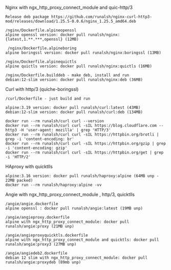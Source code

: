 Nginx with ngx_http_proxy_connect_module and quic-http/3

    Release deb package https://github.com/runalsh/nginx-curl-http3-mod/releases/download/1.25.5-0.0.6/nginx_1.25.5_amd64.deb
    
    /nginx/Dockerfile.alpineopenssl
    alpine openssl version: docker pull runalsh/nginx:{latest,1.**.***,openssl} (12MB)

     /nginx/Dockerfile.alpineboring
    alpine boringssl version: docker pull runalsh/nginx:boringssl (13MB)

    /nginx/Dockerfile.alpinequictls
    alpine quictls version: docker pull runalsh/nginx:quictls (16MB)

    /nginx/Dockerfile.builddeb - make deb, install and run
    debian:12-slim version: docker pull runalsh/nginx:deb (36MB)

Curl  with http/3 (quiche-boringssl)

    /curl/Dockerfile - just build and run 

    alpine:3.19 version: docker pull runalsh/curl:latest (43MB)
    debian:12-slim version: docker pull runalsh/curl:deb (134MB)

    docker run --rm runalsh/curl curl --version
    docker run --rm runalsh/curl curl -sIL https://blog.cloudflare.com --http3 -H 'user-agent: mozilla' | grep 'HTTP/3'    
    docker run --rm runalsh/curl curl -sIL https://httpbin.org/brotli | grep -i 'content-encoding: br'
    docker run --rm runalsh/curl curl -sIL https://httpbin.org/gzip | grep -i 'content-encoding: gzip'
    docker run --rm runalsh/curl curl -sIL https://httpbin.org/get | grep -i 'HTTP/2'

HAproxy with quicktlls

    alpine:3.16 version: docker pull runalsh/haproxy:alpine (64MB unp - 22MB packed)
    docker run --rm runalsh/haproxy:alpine -vv
    
Angie  with ngx_http_proxy_connect_module , http/3, quicktlls
    
    /angie/angie.dockerfile
    alpine openssl : docker pull runalsh/angie:latest (19MB unp)

    /angie/angieproxy.dockerfile
    alpine with ngx_http_proxy_connect_module: docker pull runalsh/angie:proxy (21MB unp)

    /angie/angieproxyquicktls.dockerfile
    alpine with ngx_http_proxy_connect_module and quicktls: docker pull runalsh/angie:proxy3 (27MB unp)

    /angie/angiedeb2.dockerfile
    debian 12 slim with ngx_http_proxy_connect_module: docker pull runalsh/angie:proxydeb (89mb unp)

    

